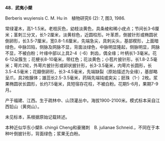**48．武夷小檗**

Berberis wuyiensis C. M. Hu in　植物研究6 (2): 7, 图3, 1986.

常绿灌木，高1-1.5米。老枝灰色，幼枝淡黄色，具条棱和稀小疣点；节间长3-6厘米；茎刺三分叉，长1-2厘米，淡黄棕色，近圆柱形。叶革质，倒披针形或椭圆状倒卵形，长3.5-7厘米，宽0.8-1.6厘米，先端急尖，具刺尖头，基部楔形，上面暗绿色，中脉凹陷，侧脉及网脉不显，背面淡绿色，中脉明显隆起，侧脉明显，网脉不显，不被白粉；叶缘中部以上具2-4（-6）刺齿，偶全缘；叶柄长1-3毫米。花6-12朵簇生；花梗长8-10毫米，带红色；花淡黄色；小苞片披针形，长1.8-2.5毫米；萼片2轮，外萼片披针形或卵状披针形，长3-3.5毫米，内萼片长圆形，长3.5-4.5毫米；花瓣倒卵形，长3-4.5毫米，先端缺裂（原始描述为全缘），基部略呈爪，具2枚腺体；雄蕊长2.5-3.5毫米，药隔先端钝或突尖；胚珠（1-）2枚。浆果椭圆状长圆形，长约7.5毫米，具短宿存花柱，不被白粉。花期5-6月，果期7-9月。

产于福建、江西。生于疏林中、山顶灌丛中。海拔1900-2100米。模式标本采自江西铅山（黄岗山）。

未见标本，系根据原始记载转述。

本种近似华东小檗B. chingii Cheng和豪猪刺　B. julianae Schneid.，不同在于本种叶倒披针形，背面绿色；浆果无白粉。
